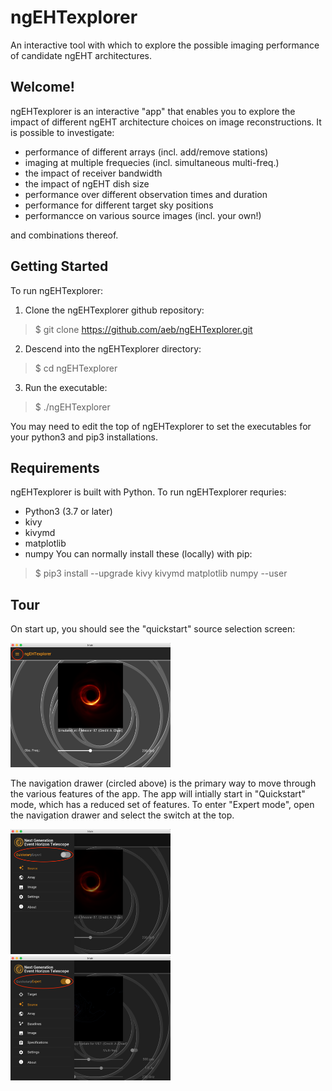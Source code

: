 # ngEHTexplorer
An interactive tool with which to explore the possible imaging performance of candidate ngEHT architectures.

## Welcome!
ngEHTexplorer is an interactive "app" that enables you to explore the impact of different ngEHT architecture choices on image reconstructions.  It is possible to investigate:
- performance of different arrays (incl. add/remove stations)
- imaging at multiple frequecies (incl. simultaneous multi-freq.)
- the impact of receiver bandwidth
- the impact of ngEHT dish size
- performance over different observation times and duration
- performance for different target sky positions
- performancce on various source images (incl. your own!)

and combinations thereof.

## Getting Started
To run ngEHTexplorer:
1. Clone the ngEHTexplorer github repository:
> $ git clone https://github.com/aeb/ngEHTexplorer.git
2. Descend into the ngEHTexplorer directory:
> $ cd ngEHTexplorer
3. Run the executable:
> $ ./ngEHTexplorer

You may need to edit the top of ngEHTexplorer to set the executables for your python3 and pip3 installations.



## Requirements
ngEHTexplorer is built with Python.  To run ngEHTexplorer requries:
- Python3 (3.7 or later)
- kivy
- kivymd
- matplotlib
- numpy
You can normally install these (locally) with pip:
> $ pip3 install --upgrade kivy kivymd matplotlib numpy --user


## Tour
On start up, you should see the "quickstart" source selection screen:

<img src="docs/quickstart_selection_screen.png" alt="quickstart selection screen" width="256"/>


The navigation drawer (circled above) is the primary way to move through the various features of the app.  The app will intially start in "Quickstart" mode, which has a reduced set of features.  To enter "Expert mode", open the navigation drawer and select the switch at the top.

<img src="docs/quickstart_navigation_drawer.png" alt="quickstart navigation drawer" width="256"/>
<img src="docs/expert_navigation_drawer.png" alt="quickstart navigation drawer" width="256"/>


